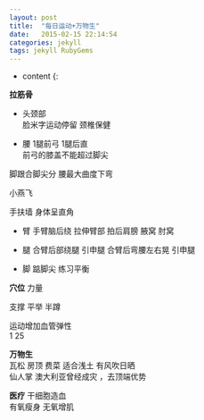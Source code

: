 ```yaml
---
layout: post
title:  "每日运动+万物生"
date:   2015-02-15 22:14:54
categories: jekyll
tags: jekyll RubyGems
---
```


* content
{:

**拉筋骨**

- 头颈部  
脸米字运动停留 颈椎保健  

- 腰
1腿前弓 1腿后直  
前弓的膝盖不能超过脚尖  

脚跟合脚尖分 腰最大曲度下弯  

小燕飞  

手扶墙 身体呈直角  

- 臂
手臂脑后绕 拉伸臂部
拍后肩膀 腋窝 肘窝  

- 腿
合臂后部绕腿  引申腿
合臂后弯腰左右晃 引申腿    

- 脚
踮脚尖  练习平衡


**穴位**
力量

支撑
平举
半蹲

运动增加血管弹性  
1 25

**万物生**  
瓦松  房顶
费菜   适合浅土 有风吹日晒  
仙人掌  澳大利亚曾经成灾 ，去顶端优势  

**医疗**
干细胞造血  
有氧瘦身  无氧增肌

